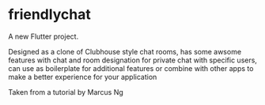 # friendlychat

A new Flutter project.

Designed as a clone of Clubhouse style chat rooms,
has some awsome features with chat and room designation for private chat with specific users,
can use as boilerplate for additional features or combine with other apps to make a better experience for your application

Taken from a tutorial by Marcus Ng
